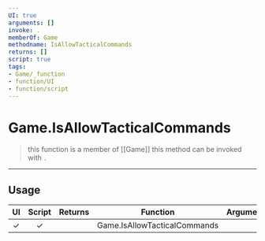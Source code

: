 ```yaml
---
UI: true
arguments: []
invoke: .
memberOf: Game
methodname: IsAllowTacticalCommands
returns: []
script: true
tags:
- Game/_function
- function/UI
- function/script
---
```

# Game.IsAllowTacticalCommands
> this function is a member of [[Game]]
> this method can be invoked with `.`
-----
## Usage
|  UI | Script | Returns | Function | Arguments |
|:---:|:------:|-------:|:--------:|:---------|
|✓|✓||Game.IsAllowTacticalCommands||
